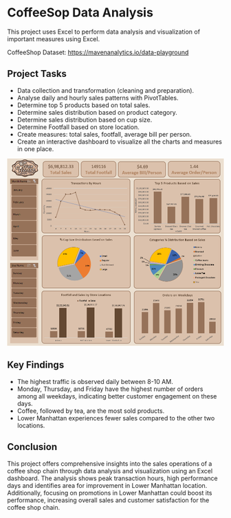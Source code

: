 
# CoffeeSop Data Analysis

This project uses Excel to perform data analysis and visualization of important measures using Excel.

CoffeeShop Dataset: https://mavenanalytics.io/data-playground

## Project Tasks
- Data collection and transformation (cleaning and preparation).
- Analyse daily and hourly sales patterns with PivotTables.
- Determine top 5 products based on total sales.
- Determine sales distribution based on product category.
- Determine sales distribution based on cup size.
- Determine Footfall based on store location.
- Create measures: total sales, footfall, average bill per person. 
- Create an interactive dashboard to visualize all the charts and measures in one place.

![Coffee Shop Dashboard](https://github.com/Er-Divya/CoffeeShop_data_analysis/blob/main/Final_dashboard.png)

## Key Findings
- The highest traffic is observed daily between 8-10 AM.
- Monday, Thursday, and Friday have the highest number of orders among all weekdays, indicating better customer engagement on these days.
- Coffee, followed by tea, are the most sold products.
- Lower Manhattan experiences fewer sales compared to the other two locations.

## Conclusion

This project offers comprehensive insights into the sales operations of a coffee shop chain through data analysis and visualization using an Excel dashboard. The analysis shows peak transaction hours, high performance days and identifies area for improvement in Lower Manhattan location. Additionally, focusing on promotions in Lower Manhattan could boost its performance, increasing overall sales and customer satisfaction for the coffee shop chain.


